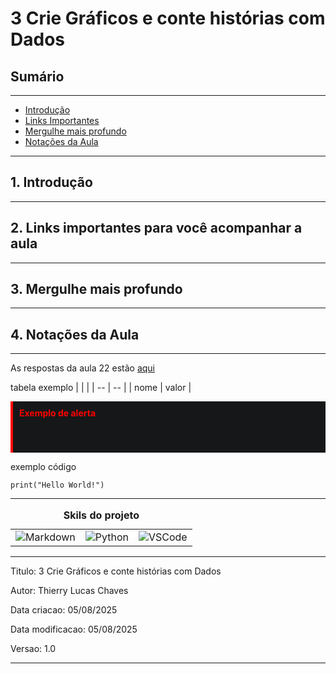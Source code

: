 # 3 Crie Gráficos e conte histórias com Dados

## Sumário 
---

- [Introdução](#1-introdução)
- [Links Importantes](#2-links-importantes-para-você-acompanhar-a-aula)
- [Mergulhe mais profundo](#3-mergulhe-mais-profundo)
- [Notações da Aula](#4-notações-da-aula)
---
## 1. Introdução
---
## 2. Links importantes para você acompanhar a aula
--- 
## 3. Mergulhe mais profundo
---
## 4. Notações da Aula
---
As respostas da aula 22 estão [aqui](IMGS)

tabela exemplo 
| | |
| -- | -- |
| nome | valor |

<div style="border-left: 4px solid red; background-color:rgb(22, 23, 24); padding: 10px;">
  <strong style="color: red;">Exemplo de alerta</strong>
  <p> Somente um exemplo.</p>
</div>

exemplo código 
```
print("Hello World!")
```
---
<table style="text-align: center; width: 100%;"> 
<caption><b>Skils do projeto </b></caption>
<tr>
    <td style="text-align: center;">
    <img alt="Markdown" src="https://img.shields.io/badge/markdown-%23000000.svg?style=for-the-badge&logo=markdown&logoColor=white"/>
    </td>
    <td style="text-align: center;">
    <img alt="Python" src="https://img.shields.io/badge/python-3670A0?style=for-the-badge&logo=python&logoColor=ffdd54"/>
    </td>
    <td style="text-align: center;">
    <img alt="VSCode" src="https://img.shields.io/badge/Visual%20Studio%20Code-0078d7.svg?style=for-the-badge&logo=visual-studio-code&logoColor=white"/>
    </td>
<tr> 
</table>

---
Titulo: 3 Crie Gráficos e conte histórias com Dados

Autor: Thierry Lucas Chaves

Data criacao: 05/08/2025

Data modificacao: 05/08/2025

Versao: 1.0  

---